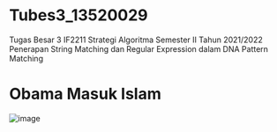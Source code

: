 # Tubes3_13520029
Tugas Besar 3 IF2211 Strategi Algoritma Semester II Tahun 2021/2022 Penerapan String Matching dan Regular Expression dalam DNA Pattern Matching

# Obama Masuk Islam
![image](https://user-images.githubusercontent.com/29671825/159226962-16f234bf-09a4-4d60-8b6d-7c8bb453d0fa.png)
